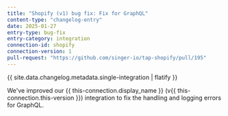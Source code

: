 ```yaml
---
title: "Shopify (v1) bug fix: Fix for GraphQL"
content-type: "changelog-entry"
date: 2025-01-27
entry-type: bug-fix
entry-category: integration
connection-id: shopify
connection-version: 1
pull-request: "https://github.com/singer-io/tap-shopify/pull/195"
---
```

{{ site.data.changelog.metadata.single-integration | flatify }}

We've improved our {{ this-connection.display_name }} (v{{ this-connection.this-version }}) integration to fix the handling and logging errors for GraphQL.